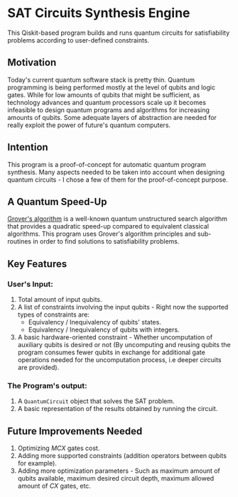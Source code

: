 # SAT Circuits Synthesis Engine

This Qiskit-based program builds and runs quantum circuits for satisfiability problems according to user-defined constraints.

## Motivation

Today's current quantum software stack is pretty thin. Quantum programming is being performed mostly at the level of qubits and logic gates.  While for low amounts of qubits that might be sufficient, as technology advances and quantum processors scale up it becomes infeasible to design quantum programs and algorithms for increasing amounts of qubits.  Some adequate layers of abstraction are needed for really exploit the power of future's quantum computers.

## Intention

This program is a proof-of-concept for automatic quantum program synthesis. Many aspects needed to be taken into account when designing quantum circuits - I chose a few of them for the proof-of-concept purpose.

## A Quantum Speed-Up
[Grover's algorithm](https://en.wikipedia.org/wiki/Grover%27s_algorithm) is a well-known quantum unstructured search algorithm that provides a quadratic speed-up compared to equivalent classical algorithms.  This program uses Grover's algorithm principles and sub-routines in order to find solutions to satisfiability problems.

## Key Features

### User's Input:

 1. Total amount of input qubits.
 2. A list of constraints involving the input qubits - Right now the supported types of constraints are:
	 - Equivalency / Inequivalency of qubits' states.
	 - Equivalency / Inequivalency of qubits with integers.
3.  A basic hardware-oriented constraint - Whether uncomputation of auxiliary qubits is desired or not (By uncomputing and reusing qubits the program consumes fewer qubits in exchange for additional gate operations needed for the uncomputation process, i.e deeper circuits are provided).

### The Program's output:
1. A `QuantumCircuit` object that solves the SAT problem.
2. A basic representation of the results obtained by running the circuit.

## Future Improvements Needed

1. Optimizing $MCX$ gates cost.
2. Adding more supported constraints (addition operators between qubits for example).
3. Adding more optimization parameters - Such as maximum amount of qubits available, maximum desired circuit depth, maximum allowed amount of $CX$ gates, etc.
